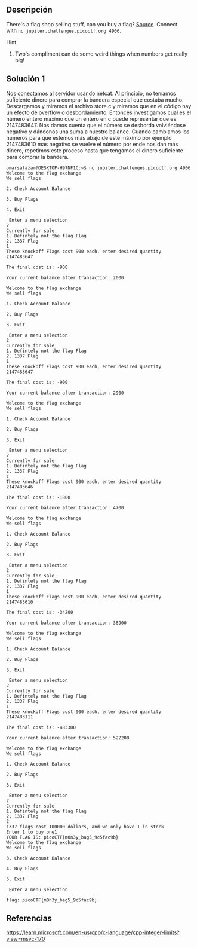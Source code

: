 ## Descripción 
There's a flag shop selling stuff, can you buy a flag? [Source](https://jupiter.challenges.picoctf.org/static/64e724ad327f83ad833d9c6baa072b1f/store.c). Connect with `nc jupiter.challenges.picoctf.org 4906`.

Hint:
1. Two's compliment can do some weird things when numbers get really big!
## Solución 1

Nos conectamos al servidor usando netcat. Al principio, no teníamos suficiente dinero para comprar la bandera especial que costaba mucho. Descargamos y miramos el archivo store.c y miramos que en el código hay un efecto de overflow o desbordamiento. Entonces investigamos cual es el número entero máximo que un entero en c puede representar que es 2147483647. Nos damos cuenta que el número se desborda volviéndose negativo y dándonos una suma a nuestro balance. Cuando cambiamos los números para que estemos más abajo de este máximo por ejemplo 2147483610 más negativo se vuelve el número por ende nos dan más dinero, repetimos este proceso hasta que tengamos el dinero suficiente para comprar la bandera.

```
omarsalazar@DESKTOP-H97NF1C:~$ nc jupiter.challenges.picoctf.org 4906
Welcome to the flag exchange
We sell flags

2. Check Account Balance

3. Buy Flags

4. Exit

 Enter a menu selection
2
Currently for sale
1. Defintely not the flag Flag
2. 1337 Flag
1
These knockoff Flags cost 900 each, enter desired quantity
2147483647

The final cost is: -900

Your current balance after transaction: 2000

Welcome to the flag exchange
We sell flags

1. Check Account Balance

2. Buy Flags

3. Exit

 Enter a menu selection
2
Currently for sale
1. Defintely not the flag Flag
2. 1337 Flag
1
These knockoff Flags cost 900 each, enter desired quantity
2147483647

The final cost is: -900

Your current balance after transaction: 2900

Welcome to the flag exchange
We sell flags

1. Check Account Balance

2. Buy Flags

3. Exit

 Enter a menu selection
2
Currently for sale
1. Defintely not the flag Flag
2. 1337 Flag
1
These knockoff Flags cost 900 each, enter desired quantity
2147483646

The final cost is: -1800

Your current balance after transaction: 4700

Welcome to the flag exchange
We sell flags

1. Check Account Balance

2. Buy Flags

3. Exit

 Enter a menu selection
2
Currently for sale
1. Defintely not the flag Flag
2. 1337 Flag
1
These knockoff Flags cost 900 each, enter desired quantity
2147483610

The final cost is: -34200

Your current balance after transaction: 38900

Welcome to the flag exchange
We sell flags

1. Check Account Balance

2. Buy Flags

3. Exit

 Enter a menu selection
2
Currently for sale
1. Defintely not the flag Flag
2. 1337 Flag
1
These knockoff Flags cost 900 each, enter desired quantity
2147483111

The final cost is: -483300

Your current balance after transaction: 522200

Welcome to the flag exchange
We sell flags

1. Check Account Balance

2. Buy Flags

3. Exit

 Enter a menu selection
2
Currently for sale
1. Defintely not the flag Flag
2. 1337 Flag
2
1337 flags cost 100000 dollars, and we only have 1 in stock
Enter 1 to buy one1
YOUR FLAG IS: picoCTF{m0n3y_bag5_9c5fac9b}
Welcome to the flag exchange
We sell flags

3. Check Account Balance

4. Buy Flags

5. Exit

 Enter a menu selection
 
flag: picoCTF{m0n3y_bag5_9c5fac9b}

```

## Referencias 
https://learn.microsoft.com/en-us/cpp/c-language/cpp-integer-limits?view=msvc-170